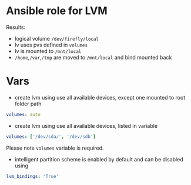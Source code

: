 # Ansible role for LVM

Results:

* logical volume `/dev/firefly/local`
* lv uses pvs defined in `volumes`
* lv is mounted to `/mnt/local`
* `/home`,`/var`,`/tmp` are moved to `/mnt/local` and bind mounted back

# Vars

* create lvm using use all available devices, except one mounted to root folder path
```yaml
volumes: auto
```
* create lvm using use all available devices, listed in variable
```yaml
volumes: ['/dev/sda/', '/dev/sdb']
```

Please note `volumes` variable is required.

* intelligent partition scheme is enabled by default and can be disabled using
```yaml
lvm_bindings: 'True'
```
